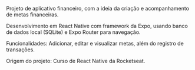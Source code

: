 Projeto de aplicativo financeiro, com a ideia da criação e acompanhamento de metas financeiras.

Desenvolvimento em React Native com framework da Expo, usando banco de dados local (SQLite) e Expo Router para navegação.

Funcionalidades: Adicionar, editar e visualizar metas, além do registro de transações.

Origem do projeto: Curso de React Native da Rocketseat.